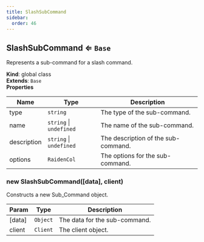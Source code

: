 ```yaml
---
title: SlashSubCommand
sidebar:
  order: 46
---
```




## SlashSubCommand ⇐ <code>Base</code>
Represents a sub-command for a slash command.

**Kind**: global class  
**Extends**: <code>Base</code>  
**Properties**

| Name | Type | Description |
| --- | --- | --- |
| type | <code>string</code> | The type of the sub-command. |
| name | <code>string</code> \| <code>undefined</code> | The name of the sub-command. |
| description | <code>string</code> \| <code>undefined</code> | The description of the sub-command. |
| options | <code>RaidenCol</code> | The options for the sub-command. |

<a name="new_SlashSubCommand_new"></a>

### new SlashSubCommand([data], client)
Constructs a new Sub_Command object.


| Param | Type | Description |
| --- | --- | --- |
| [data] | <code>Object</code> | The data for the sub-command. |
| client | <code>Client</code> | The client object. |

